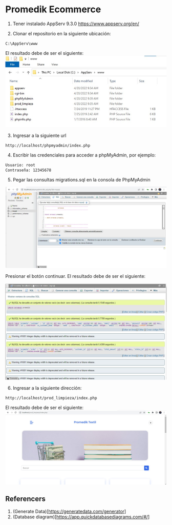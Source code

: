 # Promedik Ecommerce

1. Tener instalado AppServ 9.3.0
https://www.appserv.org/en/

2. Clonar el repositorio en la siguiente ubicación:
```
C:\AppServ\www
```

El resultado debe de ser el siguiente:
![Promedik](https://github.com/erickbarcenas/prod_limpieza/blob/main/static/imgs/readme/location.jpeg)

3. Ingresar a la siguiente url
```
http://localhost/phpmyadmin/index.php
```

4. Escribir las credenciales para acceder a phpMyAdmin, por ejemplo:
```
Usuario: root
Contraseña: 12345678
```

5. Pegar las consultas migrations.sql en la consola de PhpMyAdmin 

![Promedik](https://github.com/erickbarcenas/prod_limpieza/blob/main/static/imgs/readme/before_migrations.jpeg)

Presionar el botón continuar.
El resultado debe de ser el siguiente:

![Promedik](https://github.com/erickbarcenas/prod_limpieza/blob/main/static/imgs/readme/after_migrations.jpeg)


6. Ingresar a la siguiente dirección:
```
http://localhost/prod_limpieza/index.php
```

El resultado debe de ser el siguiente:
![Promedik](https://github.com/erickbarcenas/prod_limpieza/blob/main/static/imgs/readme/promedik.jpeg)



## Referencers

1. (Generate Data)[https://generatedata.com/generator]
2. (Database diagram)[https://app.quickdatabasediagrams.com/#/]
